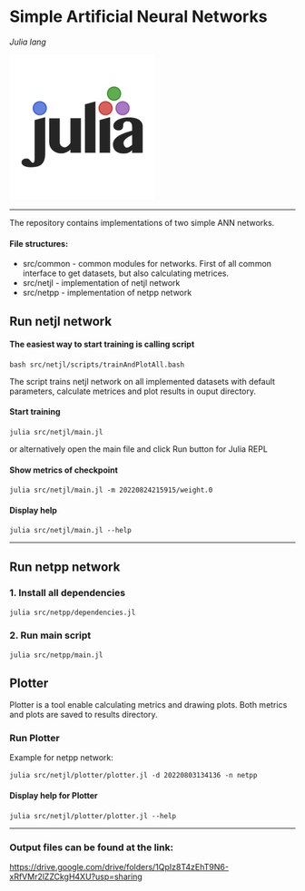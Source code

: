 # Simple Artificial Neural Networks

_Julia lang_

![Julia lang Logo](docs/julia-lang.png "Julia Logo")

---

The repository contains implementations of two simple ANN networks.

#### File structures:

- src/common - common modules for networks. First of all common interface to get datasets, but also calculating metrices.
- src/netjl - implementation of netjl network
- src/netpp - implementation of netpp network

## Run netjl network

#### The easiest way to start training is calling script

```
bash src/netjl/scripts/trainAndPlotAll.bash
```

The script trains netjl network on all implemented datasets with default parameters, calculate metrices and plot results in ouput directory.

#### Start training

```
julia src/netjl/main.jl
```

or alternatively open the main file and click Run button for Julia REPL

#### Show metrics of checkpoint

```
julia src/netjl/main.jl -m 20220824215915/weight.0
```

#### Display help

```
julia src/netjl/main.jl --help
```

---

## Run netpp network

### 1. Install all dependencies

```
julia src/netpp/dependencies.jl
```

### 2. Run main script

```
julia src/netpp/main.jl
```

## Plotter

Plotter is a tool enable calculating metrics and drawing plots. Both metrics and plots are saved to results directory.

### Run Plotter

Example for netpp network:

```
julia src/netjl/plotter/plotter.jl -d 20220803134136 -n netpp
```

#### Display help for Plotter

```
julia src/netjl/plotter/plotter.jl --help
```

---

### Output files can be found at the link:

https://drive.google.com/drive/folders/1QpIz8T4zEhT9N6-xRfVMr2lZZCkgH4XU?usp=sharing
